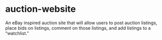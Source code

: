 # auction-website
 An eBay inspired auction site that will allow users to post auction listings, place bids on listings, comment on those listings, and add listings to a “watchlist.”

